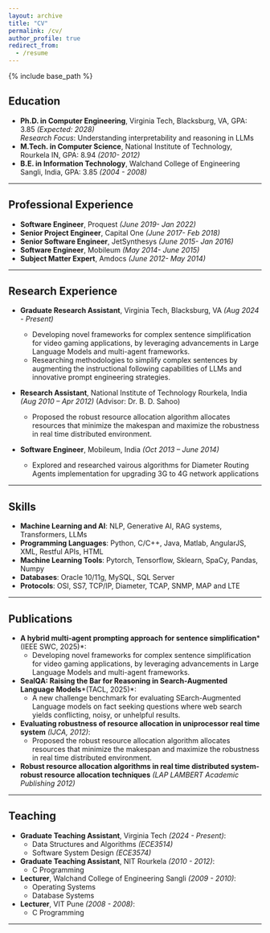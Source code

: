 ```yaml
---
layout: archive
title: "CV"
permalink: /cv/
author_profile: true
redirect_from:
  - /resume
---
```


{% include base_path %}



## Education
- **Ph.D. in Computer Engineering**, Virginia Tech, Blacksburg, VA, GPA: 3.85 *(Expected: 2028)*  
  *Research Focus*: Understanding interpretability and reasoning in LLMs
- **M.Tech. in Computer Science**, National Institute of Technology, Rourkela IN, GPA: 8.94 *(2010- 2012)*  
- **B.E. in Information Technology**, Walchand College of Engineering Sangli, India, GPA: 3.85 *(2004 - 2008)*  

---

## Professional Experience
- **Software Engineer**, Proquest *(June 2019- Jan 2022)*  
- **Senior Project Engineer**, Capital One *(June 2017- Feb 2018)*  
- **Senior Software Engineer**, JetSynthesys *(June 2015- Jan 2016)*  
- **Software Engineer**, Mobileum *(May 2014- June 2015)*  
- **Subject Matter Expert**, Amdocs *(June 2012- May 2014)*  

  
---

## Research Experience
- **Graduate Research Assistant**, Virginia Tech, Blacksburg, VA *(Aug 2024 - Present)*  
  - Developing novel frameworks for complex sentence simplification for video gaming applications, by leveraging advancements in Large Language Models and multi-agent frameworks.  
  - Researching methodologies to simplify complex sentences by augmenting the instructional following capabilities of LLMs and innovative prompt engineering strategies. 
 

- **Research Assistant**, National Institute of Technology Rourkela, India *(Aug 2010 – Apr 2012)* (Advisor: Dr. B. D. Sahoo)  
  - Proposed the robust resource allocation algorithm allocates resources that minimize the makespan and maximize the robustness in real time distributed environment.

- **Software Engineer**, Mobileum, India *(Oct 2013 – June 2014)* 
  - Explored and researched vairous algorithms for Diameter Routing Agents implementation for upgrading 3G to 4G network applications

---

## Skills
- **Machine Learning and AI**:  NLP, Generative AI, RAG systems, Transformers, LLMs 
- **Programming Languages**:  Python, C/C++, Java, Matlab, AngularJS, XML, Restful APIs, HTML 
- **Machine Learning Tools**: Pytorch, Tensorflow, Sklearn, SpaCy, Pandas, Numpy 
- **Databases**: Oracle 10/11g, MySQL, SQL Server 
- **Protocols**: OSI, SS7, TCP/IP, Diameter, TCAP, SNMP, MAP and LTE 


---

## Publications
- **A hybrid multi-agent prompting approach for sentence simplification***(IEEE SWC, 2025)*:
  - Developing novel frameworks for complex sentence simplification for video gaming applications, by leveraging advancements in Large Language Models and multi-agent frameworks. 
- **SealQA: Raising the Bar for Reasoning in Search-Augmented Language Models***(TACL, 2025)*:  
  - A new challenge benchmark for evaluating SEarch-Augmented Language models on fact seeking questions where web search yields conflicting, noisy, or unhelpful results.  
- **Evaluating robustness of resource allocation in uniprocessor real time system** *(IJCA, 2012)*:  
  - Proposed the robust resource allocation algorithm allocates resources that minimize the makespan and maximize the robustness in real time distributed environment.  
- **Robust resource allocation algorithms in real time distributed system- robust resource allocation techniques** *(LAP LAMBERT Academic Publishing 2012)*

---



## Teaching
- **Graduate Teaching Assistant**, Virginia Tech *(2024 - Present)*:  
  - Data Structures and Algorithms *(ECE3514)*
  - Software System Design *(ECE3574)*
- **Graduate Teaching Assistant**, NIT Rourkela *(2010 - 2012)*:  
  - C Programming
- **Lecturer**, Walchand College of Engineering Sangli *(2009 - 2010)*:  
  - Operating Systems
  - Database Systems  
- **Lecturer**, VIT Pune *(2008 - 2008)*:  
  - C Programming
---

